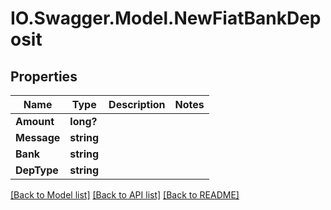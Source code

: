 # IO.Swagger.Model.NewFiatBankDeposit
## Properties

Name | Type | Description | Notes
------------ | ------------- | ------------- | -------------
**Amount** | **long?** |  | 
**Message** | **string** |  | 
**Bank** | **string** |  | 
**DepType** | **string** |  | 

[[Back to Model list]](../README.md#documentation-for-models) [[Back to API list]](../README.md#documentation-for-api-endpoints) [[Back to README]](../README.md)


